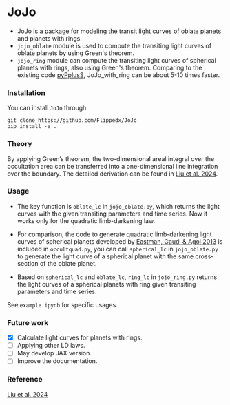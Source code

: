 # JoJo
- JoJo is a package for modeling the transit light curves of oblate planets and planets with rings.
- ```jojo_oblate``` module is used to compute the transiting light curves of oblate planets by using Green's theorem.
- ```jojo_ring``` module can compute the transiting light curves of spherical planets with rings, also using Green's theorem. Comparing to the existing code <a href='https://github.com/EdanRein/pyPplusS'>pyPplusS</a>, JoJo_with_ring can be about 5-10 times faster.

### Installation
You can install ``JoJo`` through:
```
git clone https://github.com/Flippedx/JoJo
pip install -e .
```

### Theory

By applying Green’s theorem, the two-dimensional areal integral over the occultation area can be transferred into a one-dimensional line integration over the boundary. The detailed derivation can be found in <a href='https://iopscience.iop.org/article/10.3847/1538-3881/ad9b8c'>Liu et al. 2024</a>.

### Usage

- The key function is ```oblate_lc``` in ```jojo_oblate.py```, which returns the light curves with the given transiting parameters and time series. Now it works only for the quadratic limb-darkening law. 

- For comparison, the code to generate quadratic limb-darkening light curves of spherical planets developed by <a href='https://ui.adsabs.harvard.edu/abs/2013PASP..125...83E/abstract'>Eastman, Gaudi & Agol 2013</a> is included in ```occultquad.py```, you can call ```spherical_lc``` in ```jojo_oblate.py``` to generate the light curve of a spherical planet with the same cross-section of the oblate planet.

- Based on ```spherical_lc``` and ```oblate_lc```, ```ring_lc``` in ```jojo_ring.py``` returns the light curves of a spherical planets with ring given transiting parameters and time series.

See ```example.ipynb``` for specific usages.

### Future work
- [x] Calculate light curves for planets with rings.
- [ ] Applying other LD laws.
- [ ] May develop JAX version.
- [ ] Improve the documentation.

### Reference
<a href='https://iopscience.iop.org/article/10.3847/1538-3881/ad9b8c'>Liu et al. 2024</a>